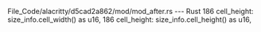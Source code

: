 File_Code/alacritty/d5cad2a862/mod/mod_after.rs --- Rust
186             cell_height: size_info.cell_width() as u16,                                                                                                  186             cell_height: size_info.cell_height() as u16,

